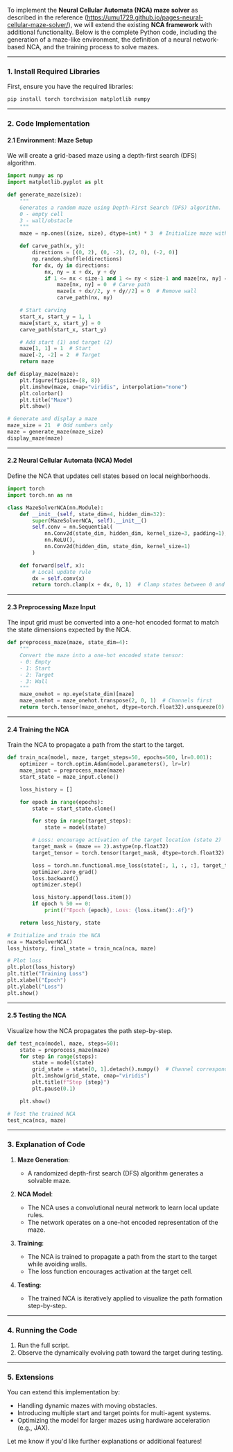 To implement the **Neural Cellular Automata (NCA) maze solver** as described in the reference (https://umu1729.github.io/pages-neural-cellular-maze-solver/), we will extend the existing **NCA framework** with additional functionality. Below is the complete Python code, including the generation of a maze-like environment, the definition of a neural network-based NCA, and the training process to solve mazes.

---

### **1. Install Required Libraries**
First, ensure you have the required libraries:
```bash
pip install torch torchvision matplotlib numpy
```

---

### **2. Code Implementation**

#### **2.1 Environment: Maze Setup**
We will create a grid-based maze using a depth-first search (DFS) algorithm.

```python
import numpy as np
import matplotlib.pyplot as plt

def generate_maze(size):
    """
    Generates a random maze using Depth-First Search (DFS) algorithm.
    0 - empty cell
    3 - wall/obstacle
    """
    maze = np.ones((size, size), dtype=int) * 3  # Initialize maze with walls

    def carve_path(x, y):
        directions = [(0, 2), (0, -2), (2, 0), (-2, 0)]
        np.random.shuffle(directions)
        for dx, dy in directions:
            nx, ny = x + dx, y + dy
            if 1 <= nx < size-1 and 1 <= ny < size-1 and maze[nx, ny] == 3:
                maze[nx, ny] = 0  # Carve path
                maze[x + dx//2, y + dy//2] = 0  # Remove wall
                carve_path(nx, ny)

    # Start carving
    start_x, start_y = 1, 1
    maze[start_x, start_y] = 0
    carve_path(start_x, start_y)

    # Add start (1) and target (2)
    maze[1, 1] = 1  # Start
    maze[-2, -2] = 2  # Target
    return maze

def display_maze(maze):
    plt.figure(figsize=(8, 8))
    plt.imshow(maze, cmap="viridis", interpolation="none")
    plt.colorbar()
    plt.title("Maze")
    plt.show()

# Generate and display a maze
maze_size = 21  # Odd numbers only
maze = generate_maze(maze_size)
display_maze(maze)
```

---

#### **2.2 Neural Cellular Automata (NCA) Model**
Define the NCA that updates cell states based on local neighborhoods.

```python
import torch
import torch.nn as nn

class MazeSolverNCA(nn.Module):
    def __init__(self, state_dim=4, hidden_dim=32):
        super(MazeSolverNCA, self).__init__()
        self.conv = nn.Sequential(
            nn.Conv2d(state_dim, hidden_dim, kernel_size=3, padding=1),
            nn.ReLU(),
            nn.Conv2d(hidden_dim, state_dim, kernel_size=1)
        )

    def forward(self, x):
        # Local update rule
        dx = self.conv(x)
        return torch.clamp(x + dx, 0, 1)  # Clamp states between 0 and 1
```

---

#### **2.3 Preprocessing Maze Input**
The input grid must be converted into a one-hot encoded format to match the state dimensions expected by the NCA.

```python
def preprocess_maze(maze, state_dim=4):
    """
    Convert the maze into a one-hot encoded state tensor:
    - 0: Empty
    - 1: Start
    - 2: Target
    - 3: Wall
    """
    maze_onehot = np.eye(state_dim)[maze]
    maze_onehot = maze_onehot.transpose(2, 0, 1)  # Channels first
    return torch.tensor(maze_onehot, dtype=torch.float32).unsqueeze(0)  # Add batch dim
```

---

#### **2.4 Training the NCA**
Train the NCA to propagate a path from the start to the target.

```python
def train_nca(model, maze, target_steps=50, epochs=500, lr=0.001):
    optimizer = torch.optim.Adam(model.parameters(), lr=lr)
    maze_input = preprocess_maze(maze)
    start_state = maze_input.clone()

    loss_history = []

    for epoch in range(epochs):
        state = start_state.clone()

        for step in range(target_steps):
            state = model(state)

        # Loss: encourage activation of the target location (state 2)
        target_mask = (maze == 2).astype(np.float32)
        target_tensor = torch.tensor(target_mask, dtype=torch.float32).unsqueeze(0).unsqueeze(0)

        loss = torch.nn.functional.mse_loss(state[:, 1, :, :], target_tensor)
        optimizer.zero_grad()
        loss.backward()
        optimizer.step()

        loss_history.append(loss.item())
        if epoch % 50 == 0:
            print(f"Epoch {epoch}, Loss: {loss.item():.4f}")

    return loss_history, state

# Initialize and train the NCA
nca = MazeSolverNCA()
loss_history, final_state = train_nca(nca, maze)

# Plot loss
plt.plot(loss_history)
plt.title("Training Loss")
plt.xlabel("Epoch")
plt.ylabel("Loss")
plt.show()
```

---

#### **2.5 Testing the NCA**
Visualize how the NCA propagates the path step-by-step.

```python
def test_nca(model, maze, steps=50):
    state = preprocess_maze(maze)
    for step in range(steps):
        state = model(state)
        grid_state = state[0, 1].detach().numpy()  # Channel corresponding to the path
        plt.imshow(grid_state, cmap="viridis")
        plt.title(f"Step {step}")
        plt.pause(0.1)

    plt.show()

# Test the trained NCA
test_nca(nca, maze)
```

---

### **3. Explanation of Code**
1. **Maze Generation**:
   - A randomized depth-first search (DFS) algorithm generates a solvable maze.

2. **NCA Model**:
   - The NCA uses a convolutional neural network to learn local update rules.
   - The network operates on a one-hot encoded representation of the maze.

3. **Training**:
   - The NCA is trained to propagate a path from the start to the target while avoiding walls.
   - The loss function encourages activation at the target cell.

4. **Testing**:
   - The trained NCA is iteratively applied to visualize the path formation step-by-step.

---

### **4. Running the Code**
1. Run the full script.
2. Observe the dynamically evolving path toward the target during testing.

---

### **5. Extensions**
You can extend this implementation by:
- Handling dynamic mazes with moving obstacles.
- Introducing multiple start and target points for multi-agent systems.
- Optimizing the model for larger mazes using hardware acceleration (e.g., JAX).

Let me know if you'd like further explanations or additional features!
